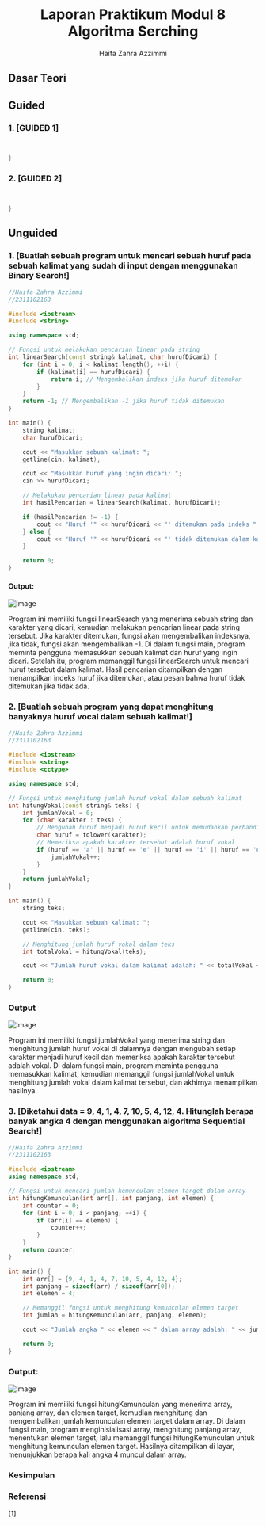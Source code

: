 # <h1 align="center">Laporan Praktikum Modul 8 Algoritma Serching </h1>
<p align="center">Haifa Zahra Azzimmi</p>

## Dasar Teori


## Guided 

### 1. [GUIDED 1]

```C++


}
```
### 2. [GUIDED 2]

```C++


}
```

## Unguided 

### 1. [Buatlah sebuah program untuk mencari sebuah huruf pada sebuah kalimat yang sudah di input dengan menggunakan Binary Search!]

```C++
//Haifa Zahra Azzimmi
//2311102163

#include <iostream>
#include <string>

using namespace std;

// Fungsi untuk melakukan pencarian linear pada string
int linearSearch(const string& kalimat, char hurufDicari) {
    for (int i = 0; i < kalimat.length(); ++i) {
        if (kalimat[i] == hurufDicari) {
            return i; // Mengembalikan indeks jika huruf ditemukan
        }
    }
    return -1; // Mengembalikan -1 jika huruf tidak ditemukan
}

int main() {
    string kalimat;
    char hurufDicari;

    cout << "Masukkan sebuah kalimat: ";
    getline(cin, kalimat);

    cout << "Masukkan huruf yang ingin dicari: ";
    cin >> hurufDicari;

    // Melakukan pencarian linear pada kalimat
    int hasilPencarian = linearSearch(kalimat, hurufDicari);

    if (hasilPencarian != -1) {
        cout << "Huruf '" << hurufDicari << "' ditemukan pada indeks " << hasilPencarian << " dalam kalimat." << endl;
    } else {
        cout << "Huruf '" << hurufDicari << "' tidak ditemukan dalam kalimat." << endl;
    }

    return 0;
}

```
#### Output:
![image](https://github.com/Haifazahraa/Struktur-Data-Assigment/assets/162522762/4e8f18f9-9852-4a42-b559-9ad9bb68b824)

Program ini memiliki fungsi linearSearch yang menerima sebuah string dan karakter yang dicari, kemudian melakukan pencarian linear pada string tersebut. Jika karakter ditemukan, fungsi akan mengembalikan indeksnya, jika tidak, fungsi akan mengembalikan -1. Di dalam fungsi main, program meminta pengguna memasukkan sebuah kalimat dan huruf yang ingin dicari. Setelah itu, program memanggil fungsi linearSearch untuk mencari huruf tersebut dalam kalimat. Hasil pencarian ditampilkan dengan menampilkan indeks huruf jika ditemukan, atau pesan bahwa huruf tidak ditemukan jika tidak ada.

### 2. [Buatlah sebuah program yang dapat menghitung banyaknya huruf vocal dalam sebuah kalimat!]

```C++
//Haifa Zahra Azzimmi
//2311102163

#include <iostream>
#include <string>
#include <cctype>

using namespace std;

// Fungsi untuk menghitung jumlah huruf vokal dalam sebuah kalimat
int hitungVokal(const string& teks) {
    int jumlahVokal = 0;
    for (char karakter : teks) {
        // Mengubah huruf menjadi huruf kecil untuk memudahkan perbandingan
        char huruf = tolower(karakter);
        // Memeriksa apakah karakter tersebut adalah huruf vokal
        if (huruf == 'a' || huruf == 'e' || huruf == 'i' || huruf == 'o' || huruf == 'u') {
            jumlahVokal++;
        }
    }
    return jumlahVokal;
}

int main() {
    string teks;

    cout << "Masukkan sebuah kalimat: ";
    getline(cin, teks);

    // Menghitung jumlah huruf vokal dalam teks
    int totalVokal = hitungVokal(teks);

    cout << "Jumlah huruf vokal dalam kalimat adalah: " << totalVokal << endl;

    return 0;
}

```
### Output
![image](https://github.com/Haifazahraa/Struktur-Data-Assigment/assets/162522762/9752c4cb-1e3c-4d8f-b2e9-7c7027fec072)

Program ini memiliki fungsi jumlahVokal yang menerima string dan menghitung jumlah huruf vokal di dalamnya dengan mengubah setiap karakter menjadi huruf kecil dan memeriksa apakah karakter tersebut adalah vokal. Di dalam fungsi main, program meminta pengguna memasukkan kalimat, kemudian memanggil fungsi jumlahVokal untuk menghitung jumlah vokal dalam kalimat tersebut, dan akhirnya menampilkan hasilnya.

### 3. [Diketahui data = 9, 4, 1, 4, 7, 10, 5, 4, 12, 4. Hitunglah berapa banyak angka 4 dengan menggunakan algoritma Sequential Search!]
```C++
//Haifa Zahra Azzimmi
//2311102163

#include <iostream>
using namespace std;

// Fungsi untuk mencari jumlah kemunculan elemen target dalam array
int hitungKemunculan(int arr[], int panjang, int elemen) {
    int counter = 0;
    for (int i = 0; i < panjang; ++i) {
        if (arr[i] == elemen) {
            counter++;
        }
    }
    return counter;
}

int main() {
    int arr[] = {9, 4, 1, 4, 7, 10, 5, 4, 12, 4};
    int panjang = sizeof(arr) / sizeof(arr[0]);
    int elemen = 4;

    // Memanggil fungsi untuk menghitung kemunculan elemen target
    int jumlah = hitungKemunculan(arr, panjang, elemen);

    cout << "Jumlah angka " << elemen << " dalam array adalah: " << jumlah << endl;

    return 0;
}

```
### Output:
![image](https://github.com/Haifazahraa/Struktur-Data-Assigment/assets/162522762/90835d17-0baf-4f90-96c6-f2697a5ffaab)

Program ini memiliki fungsi hitungKemunculan yang menerima array, panjang array, dan elemen target, kemudian menghitung dan mengembalikan jumlah kemunculan elemen target dalam array. Di dalam fungsi main, program menginisialisasi array, menghitung panjang array, menentukan elemen target, lalu memanggil fungsi hitungKemunculan untuk menghitung kemunculan elemen target. Hasilnya ditampilkan di layar, menunjukkan berapa kali angka 4 muncul dalam array.

### Kesimpulan 

### Referensi
[1] 
